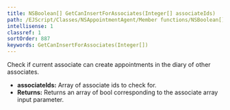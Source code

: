 ```yaml
---
title: NSBoolean[] GetCanInsertForAssociates(Integer[] associateIds)
path: /EJScript/Classes/NSAppointmentAgent/Member functions/NSBoolean[] GetCanInsertForAssociates(Integer[] p_0)
intellisense: 1
classref: 1
sortOrder: 887
keywords: GetCanInsertForAssociates(Integer[])
---
```



Check if current associate can create appointments in the diary of other associates.



* **associateIds:** Array of associate ids to check for.
* **Returns:** Returns an array of bool corresponding to the associate array input parameter.


